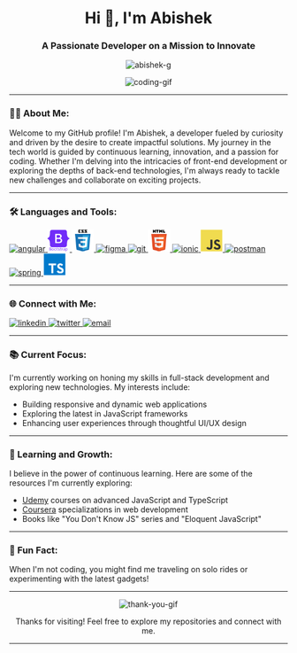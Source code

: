 <h1 align="center">Hi 👋, I'm Abishek</h1>
<h3 align="center">A Passionate Developer on a Mission to Innovate</h3>

<p align="center"> 
  <img src="https://komarev.com/ghpvc/?username=abishek-g&label=Profile%20views&color=0e75b6&style=flat" alt="abishek-g" />
</p>

<p align="center">
  <img src="https://media.giphy.com/media/qgQUggAC3Pfv687qPC/giphy.gif" alt="coding-gif" width="500"/>
</p>

---

<h3 align="left">👨‍💻 About Me:</h3>
<p align="left">
  Welcome to my GitHub profile! I'm Abishek, a developer fueled by curiosity and driven by the desire to create impactful solutions. My journey in the tech world is guided by continuous learning, innovation, and a passion for coding. Whether I'm delving into the intricacies of front-end development or exploring the depths of back-end technologies, I'm always ready to tackle new challenges and collaborate on exciting projects.
</p>

---

<h3 align="left">🛠️ Languages and Tools:</h3>
<p align="left"> 
  <a href="https://angular.io" target="_blank" rel="noreferrer"> 
    <img src="https://angular.io/assets/images/logos/angular/angular.svg" alt="angular" width="40" height="40"/> 
  </a> 
  <a href="https://getbootstrap.com" target="_blank" rel="noreferrer"> 
    <img src="https://raw.githubusercontent.com/devicons/devicon/master/icons/bootstrap/bootstrap-plain-wordmark.svg" alt="bootstrap" width="40" height="40"/> 
  </a> 
  <a href="https://www.w3schools.com/css/" target="_blank" rel="noreferrer"> 
    <img src="https://raw.githubusercontent.com/devicons/devicon/master/icons/css3/css3-original-wordmark.svg" alt="css3" width="40" height="40"/> 
  </a> 
  <a href="https://www.figma.com/" target="_blank" rel="noreferrer"> 
    <img src="https://www.vectorlogo.zone/logos/figma/figma-icon.svg" alt="figma" width="40" height="40"/> 
  </a> 
  <a href="https://git-scm.com/" target="_blank" rel="noreferrer"> 
    <img src="https://www.vectorlogo.zone/logos/git-scm/git-scm-icon.svg" alt="git" width="40" height="40"/> 
  </a> 
  <a href="https://www.w3.org/html/" target="_blank" rel="noreferrer"> 
    <img src="https://raw.githubusercontent.com/devicons/devicon/master/icons/html5/html5-original-wordmark.svg" alt="html5" width="40" height="40"/> 
  </a> 
  <a href="https://ionicframework.com" target="_blank" rel="noreferrer"> 
    <img src="https://upload.wikimedia.org/wikipedia/commons/d/d1/Ionic_Logo.svg" alt="ionic" width="40" height="40"/> 
  </a> 
  <a href="https://developer.mozilla.org/en-US/docs/Web/JavaScript" target="_blank" rel="noreferrer"> 
    <img src="https://raw.githubusercontent.com/devicons/devicon/master/icons/javascript/javascript-original.svg" alt="javascript" width="40" height="40"/> 
  </a> 
  <a href="https://postman.com" target="_blank" rel="noreferrer"> 
    <img src="https://www.vectorlogo.zone/logos/getpostman/getpostman-icon.svg" alt="postman" width="40" height="40"/> 
  </a> 
  <a href="https://spring.io/" target="_blank" rel="noreferrer"> 
    <img src="https://www.vectorlogo.zone/logos/springio/springio-icon.svg" alt="spring" width="40" height="40"/> 
  </a> 
  <a href="https://www.typescriptlang.org/" target="_blank" rel="noreferrer"> 
    <img src="https://raw.githubusercontent.com/devicons/devicon/master/icons/typescript/typescript-original.svg" alt="typescript" width="40" height="40"/> 
  </a> 
</p>

---

<h3 align="left">🌐 Connect with Me:</h3>
<p align="left">
  <a href="https://linkedin.com/in/abishek-g" target="_blank">
    <img src="https://www.vectorlogo.zone/logos/linkedin/linkedin-icon.svg" alt="linkedin" width="40" height="40"/>
  </a>
  <a href="https://twitter.com/abishek_g" target="_blank">
    <img src="https://www.vectorlogo.zone/logos/twitter/twitter-icon.svg" alt="twitter" width="40" height="40"/>
  </a>
  <a href="mailto:abishek@example.com" target="_blank">
    <img src="https://www.vectorlogo.zone/logos/gmail/gmail-icon.svg" alt="email" width="40" height="40"/>
  </a>
</p>

---

<h3 align="left">📚 Current Focus:</h3>
<p align="left">
  I'm currently working on honing my skills in full-stack development and exploring new technologies. My interests include:
  <ul>
    <li>Building responsive and dynamic web applications</li>
    <li>Exploring the latest in JavaScript frameworks</li>
    <li>Enhancing user experiences through thoughtful UI/UX design</li>
  </ul>
</p>

---

<h3 align="left">🎯 Learning and Growth:</h3>
<p align="left">
  I believe in the power of continuous learning. Here are some of the resources I'm currently exploring:
  <ul>
    <li><a href="https://www.udemy.com/" target="_blank">Udemy</a> courses on advanced JavaScript and TypeScript</li>
    <li><a href="https://www.coursera.org/" target="_blank">Coursera</a> specializations in web development</li>
    <li>Books like "You Don't Know JS" series and "Eloquent JavaScript"</li>
  </ul>
</p>

---

<h3 align="left">🎸 Fun Fact:</h3>
<p align="left">When I'm not coding, you might find me traveling on solo rides or experimenting with the latest gadgets!</p>

---

<p align="center">
  <img src="https://media.giphy.com/media/26tn33aiTi1jkl6H6/giphy.gif" alt="thank-you-gif" width="500"/>
</p>
<p align="center">Thanks for visiting! Feel free to explore my repositories and connect with me.</p>

---

